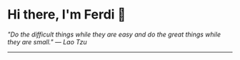 <h1>Hi there, I'm Ferdi 👋</h1>

<p><em>
  "Do the difficult things while they are easy and do the great things while they are small." — Lao Tzu
</em></p>

---
